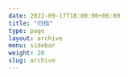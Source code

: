 ```yaml
---
date: 2022-09-17T18:00:00+06:00
title: "归档"
type: page
layout: archive
menu: sidebar
weight: 20
slug: archive
---
```

